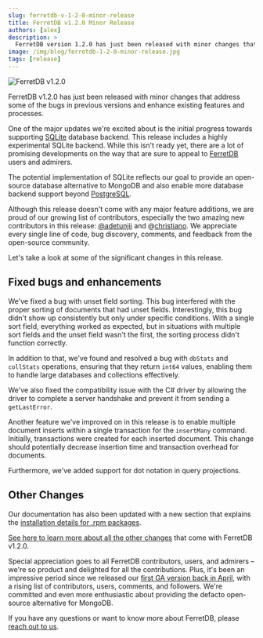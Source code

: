 ```yaml
---
slug: ferretdb-v-1-2-0-minor-release
title: FerretDB v1.2.0 Minor Release
authors: [alex]
description: >
  FerretDB version 1.2.0 has just been released with minor changes that fixes the bugs in the previous release and enhance existing features and processes.
image: /img/blog/ferretdb-1-2-0-minor-release.jpg
tags: [release]
---
```


![FerretDB v1.2.0](/img/blog/ferretdb-1-2-0-minor-release.jpg)

FerretDB v1.2.0 has just been released with minor changes that address some of the bugs in previous versions and enhance existing features and processes.

<!--truncate-->

One of the major updates we're excited about is the initial progress towards supporting [SQLite](https://www.sqlite.org/) database backend.
This release includes a highly experimental SQLite backend.
While this isn't ready yet, there are a lot of promising developments on the way that are sure to appeal to [FerretDB](https://www.ferretdb.io/) users and admirers.

The potential implementation of SQLite reflects our goal to provide an open-source database alternative to MongoDB and also enable more database backend support beyond [PostgreSQL](https://www.postgresql.org/).

Although this release doesn't come with any major feature additions, we are proud of our growing list of contributors, especially the two amazing new contributors in this release: [@adetunjii](https://github.com/adetunjii) and @[christiano](https://github.com/christiano).
We appreciate every single line of code, bug discovery, comments, and feedback from the open-source community.

Let's take a look at some of the significant changes in this release.

## Fixed bugs and enhancements

We've fixed a bug with unset field sorting.
This bug interfered with the proper sorting of documents that had unset fields.
Interestingly, this bug didn't show up consistently but only under specific conditions.
With a single sort field, everything worked as expected, but in situations with multiple sort fields and the unset field wasn't the first, the sorting process didn't function correctly.

In addition to that, we've found and resolved a bug with `dbStats` and `collStats` operations, ensuring that they return `int64` values, enabling them to handle large databases and collections effectively.

We've also fixed the compatibility issue with the C# driver by allowing the driver to complete a server handshake and prevent it from sending a `getLastError`.

Another feature we've improved on in this release is to enable multiple document inserts within a single transaction for the `insertMany` command.
Initially, transactions were created for each inserted document.
This change should potentially decrease insertion time and transaction overhead for documents.

Furthermore, we've added support for dot notation in query projections.

## Other Changes

Our documentation has also been updated with a new section that explains the [installation details for .rpm packages](https://docs.ferretdb.io/quickstart-guide/rpm/).

[See here to learn more about all the other changes](https://github.com/FerretDB/FerretDB/releases/latest) that come with FerretDB v1.2.0.

Special appreciation goes to all FerretDB contributors, users, and admirers – we're so product and delighted for all the contributions.
Plus, it's been an impressive period since we released our [first GA version back in April](https://blog.ferretdb.io/ferretdb-1-0-ga-opensource-mongodb-alternative/), with a rising list of contributors, users, comments, and followers.
We're committed and even more enthusiastic about providing the defacto open-source alternative for MongoDB.

If you have any questions or want to know more about FerretDB, please [reach out to us](https://docs.ferretdb.io/#community).
